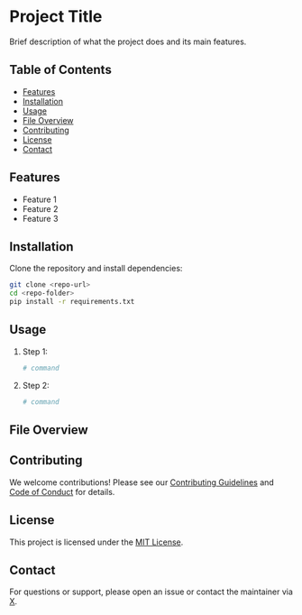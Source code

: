 
# Project Title

Brief description of what the project does and its main features.

## Table of Contents
- [Features](#features)
- [Installation](#installation)
- [Usage](#usage)
- [File Overview](#file-overview)
- [Contributing](#contributing)
- [License](#license)
- [Contact](#contact)

## Features
- Feature 1
- Feature 2
- Feature 3

## Installation
Clone the repository and install dependencies:

```bash
git clone <repo-url>
cd <repo-folder>
pip install -r requirements.txt
```

## Usage
1. Step 1:
   ```bash
   # command
   ```
2. Step 2:
   ```bash
   # command
   ```

## File Overview

## Contributing
We welcome contributions! Please see our [Contributing Guidelines](CONTRIBUTING.md) and [Code of Conduct](CODE_OF_CONDUCT.md) for details.

## License
This project is licensed under the [MIT License](LICENSE).

## Contact
For questions or support, please open an issue or contact the maintainer via [X](https://x.com/elxecutor/).
